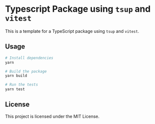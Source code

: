 # Typescript Package using `tsup` and `vitest`

This is a template for a TypeScript package using `tsup` and `vitest`.

## Usage

```sh
# Install dependencies
yarn

# Build the package
yarn build

# Run the tests
yarn test
```

## License

This project is licensed under the MIT License.
